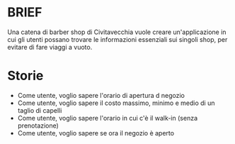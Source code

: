 # BRIEF
Una catena di barber shop di Civitavecchia vuole creare un'applicazione in cui gli utenti possano trovare le informazioni essenziali sui singoli shop, per evitare di fare viaggi a vuoto.

# Storie
- Come utente, voglio sapere l'orario di apertura d negozio
- Come utente, voglio sapere il costo massimo, minimo e medio di un taglio di capelli
- Come utente, voglio sapere l'orario in cui c'è il walk-in (senza prenotazione)
- Come utente, voglio sapere se ora il negozio è aperto
